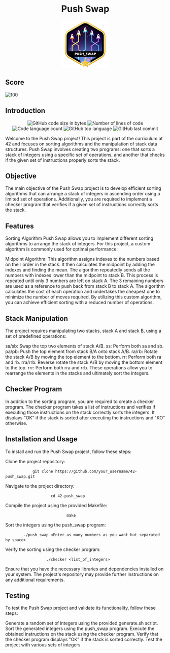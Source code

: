 <div align="center">
	
<h1> Push Swap </h1>

<a href="https://github.com/simon-zerisenay/42_push_swap">![42 Badge](https://github.com/mcombeau/mcombeau/blob/main/42_badges/push_swapm.png)</a>

</div>
<label>
	<h2> Score </h2>	
	<img alt="100" style="width: 100px;height: 70px" src="https://github.com/simon-zerisenay/simon-zerisenay/blob/main/100.png"/>
</label>
<h2>Introduction </h2> 
<p align="center">
	<img alt="GitHub code size in bytes" src="https://img.shields.io/github/languages/code-size/simon-zerisenay/42_Push_Swap?color=lightblue" />
	<img alt="Number of lines of code" src="https://img.shields.io/tokei/lines/github/simon-zerisenay/42_Push_Swap?color=critical" />
	<img alt="Code language count" src="https://img.shields.io/github/languages/count/simon-zerisenay/42_Push_Swap?color=yellow" />
	<img alt="GitHub top language" src="https://img.shields.io/github/languages/top/simon-zerisenay/42_Push_Swap?color=blue" />
	<img alt="GitHub last commit" src="https://img.shields.io/github/last-commit/simon-zerisenay/42_Push_Swap?color=green" /> 
</p>

Welcome to the Push Swap project! This project is part of the curriculum at 42 and focuses on sorting algorithms and the manipulation of stack data structures. Push Swap involves creating two programs: one that sorts a stack of integers using a specific set of operations, and another that checks if the given set of instructions properly sorts the stack.

<h2>Objective</h2>
The main objective of the Push Swap project is to develop efficient sorting algorithms that can arrange a stack of integers in ascending order using a limited set of operations. Additionally, you are required to implement a checker program that verifies if a given set of instructions correctly sorts the stack.

<h2>Features</h2>
Sorting Algorithm
Push Swap allows you to implement different sorting algorithms to arrange the stack of integers. For this project, a custom algorithm is commonly used for optimal performance:

Midpoint Algorithm: This algorithm assigns indexes to the numbers based on their order in the stack. It then calculates the midpoint by adding the indexes and finding the mean. The algorithm repeatedly sends all the numbers with indexes lower than the midpoint to stack B. This process is repeated until only 3 numbers are left on stack A. The 3 remaining numbers are used as a reference to push back from stack B to stack A. The algorithm calculates the cost of each operation and undertakes the cheapest one to minimize the number of moves required.
By utilizing this custom algorithm, you can achieve efficient sorting with a reduced number of operations.

<h2>Stack Manipulation</h2>
The project requires manipulating two stacks, stack A and stack B, using a set of predefined operations:

sa/sb: Swap the top two elements of stack A/B.
ss: Perform both sa and sb.
pa/pb: Push the top element from stack B/A onto stack A/B.
ra/rb: Rotate the stack A/B by moving the top element to the bottom.
rr: Perform both ra and rb.
rra/rrb: Reverse rotate the stack A/B by moving the bottom element to the top.
rrr: Perform both rra and rrb.
These operations allow you to rearrange the elements in the stacks and ultimately sort the integers.

<h2>Checker Program</h2>
In addition to the sorting program, you are required to create a checker program. The checker program takes a list of instructions and verifies if executing those instructions on the stack correctly sorts the integers. It displays "OK" if the stack is sorted after executing the instructions and "KO" otherwise.

<h2>Installation and Usage</h2>
To install and run the Push Swap project, follow these steps:

Clone the project repository: 

				git clone https://github.com/your_username/42-push_swap.git
Navigate to the project directory: 
				
						cd 42-push_swap
Compile the project using the provided Makefile: 
					
				     		   make
Sort the integers using the push_swap program: 

			./push_swap <Enter as many numbers as you want but separated by space>
Verify the sorting using the checker program: 
			
					  ./checker <list_of_integers>
Ensure that you have the necessary libraries and dependencies installed on your system. The project's repository may provide further instructions on any additional requirements.

<h2>Testing</h2>
To test the Push Swap project and validate its functionality, follow these steps:

Generate a random set of integers using the provided generate.sh script.
Sort the generated integers using the push_swap program.
Execute the obtained instructions on the stack using the checker program.
Verify that the checker program displays "OK" if the stack is sorted correctly.
Test the project with various sets of integers
